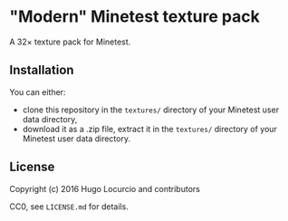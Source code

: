 # "Modern" Minetest texture pack

A 32× texture pack for Minetest.

## Installation

You can either:

- clone this repository in the `textures/` directory of your Minetest user data directory,
- download it as a .zip file, extract it in the `textures/` directory of your Minetest user data directory.

## License

Copyright (c) 2016 Hugo Locurcio and contributors

CC0, see `LICENSE.md` for details.
